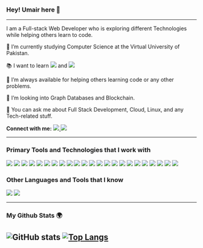 ### Hey! Umair here 👋

---

<!-- <p align="center">
  <img src="https://raw.githubusercontent.com/Souravdey777/Souravdey777/master/Card.png" width="100%" title="Intro Card" alt="Intro Card">
</p> -->

I am a Full-stack Web Developer who is exploring different Technologies while helping others learn to code.

🌱 I’m currently studying Computer Science at the Virtual University of Pakistan.

:books: I want to learn <img src="https://img.shields.io/badge/-Flutter-3a495d?style=flat&logo=flutter&logoColor=67b7f7"> and <img src="https://img.shields.io/badge/Solidity-black?style=flat&logo=Solidity"/>

🤝 I’m always available for helping others learning code or any other problems.

🤔 I’m looking into Graph Databases and Blockchain.

💬 You can ask me about Full Stack Development, Cloud, Linux, and any Tech-related stuff.

**Connect with me:**
<a href="https://www.linkedin.com/in/syedumaircodes/">
<img src="https://img.shields.io/badge/LinkedIn-blue?style=flat&logo=linkedin&labelColor=blue" /></a><a href="https://www.twitter.com/SyedUmairCodes">
<img src="https://img.shields.io/badge/Twitter-blue?style=flat&logo=Twitter" />
</a>

---

### Primary Tools and Technologies that I work with

<img src = "https://img.shields.io/badge/-HTML5-E34F26?style=flat&logo=html5&logoColor=white"> <img src = "https://img.shields.io/badge/-CSS3-1572B6?style=flat&logo=css3&logoColor=white">
<img src="https://img.shields.io/badge/-Tailwind-22d3ee?style=flat&logo=tailwindcss&logoColor=white">
<img src="https://img.shields.io/badge/-JavaScript-eed718?style=flat&logo=javascript&logoColor=white">
<img src="https://img.shields.io/badge/-Sass-cc6699?style=flat&logo=sass&logoColor=white">
<img src="https://img.shields.io/badge/-React-000000?style=flat&logo=react&logoColor=00c8ff">
<img src="https://img.shields.io/badge/-MongoDB-4DB33D?style=flat&logo=mongodb&logoColor=FFFFFF">
<img src="https://img.shields.io/badge/-GraphQL-e535ab?style=flat&logo=graphql&logoColor=FFFFFF">
<img src="https://img.shields.io/badge/-MySQL-F29111?style=flat&logo=mysql&logoColor=FFFFFF">
<img src="https://img.shields.io/badge/-Express.js-787878?style=flat">
<img src="https://img.shields.io/badge/-Node.js-3C873A?style=flat&logo=Node.js&logoColor=white">
<img src="http://img.shields.io/badge/-Git-F1502F?style=flat&logo=git&logoColor=FFFFFF">
<img src="http://img.shields.io/badge/-Github-000000?style=flat&logo=github&logoColor=FFFFFF">
<img src="http://img.shields.io/badge/-VS%20Code-007ACC?style=flat&logo=visual%20studio%20code&logoColor=white">
<img src="http://img.shields.io/badge/-Vercel-black?style=flat&logo=vercel&logoColor=white">
<img src="http://img.shields.io/badge/-Linux-d64613?style=flat&logo=linux&logoColor=white">
<img src="http://img.shields.io/badge/-PostgreSQL-306189?style=flat&logo=postgresql&logoColor=white">
<img src="http://img.shields.io/badge/-Gatsby-purple?style=flat&logo=gatsby&logoColor=white">
<img src="http://img.shields.io/badge/-Next.js-black?style=flat&logo=next.js&logoColor=white">
<img src="http://img.shields.io/badge/-Netlify-90d1d9?style=flat&logo=netlify&logoColor=white">
<img src="http://img.shields.io/badge/-Jamstack-pink?style=flat&logo=jamstack&logoColor=white">
<img src="http://img.shields.io/badge/-Contentful-eb5a68?style=flat&logo=contentful&logoColor=white">
<img src="http://img.shields.io/badge/-Strapi-8e75ff?style=flat&logo=strapi&logoColor=white">
### Other Languages and Tools that I know

<img src="https://img.shields.io/badge/-Python-1572B6?style=flat&logo=python&logoColor=white"> <img src="https://img.shields.io/badge/-Firebase-FFA611?style=flat&logo=firebase&logoColor=FFFFFF">

---

### My Github Stats 🌍

![GitHub stats](https://github-readme-stats.vercel.app/api?username=SyedUmairCodes&show_icons=true) [![Top Langs](https://github-readme-stats.vercel.app/api/top-langs/?username=SyedUmairCodes&layout=compact)](https://github.com/SyedUmairCodes/github-readme-stats)
---
